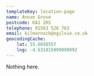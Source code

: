 ```yaml
---
templateKey: location-page
name: Annan Grove
postcode: KA1 2RS
telephone: 01563 526 763
email: kilmarnock@ogilvie.co.uk
geocodingCache:
    lat: 55.6058557
    lng: -4.531915099999992
---
```


Nothing here.
